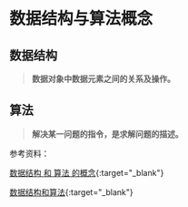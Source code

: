 # 数据结构与算法概念

## 数据结构

> **数据对象中数据元素之间的关系及操作。**

## 算法

> **解决某一问题的指令，是求解问题的描述。**

参考资料：

[数据结构 和 算法 的概念](https://blog.csdn.net/qq_36016407/article/details/55002328){:target="_blank"}

[数据结构和算法](https://www.cnblogs.com/wsnb/p/5172431.html){:target="_blank"}​

